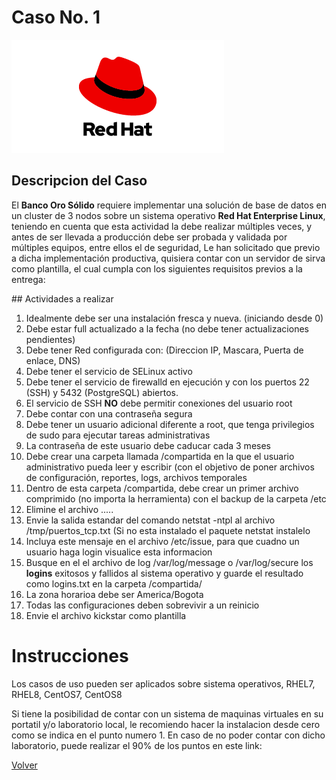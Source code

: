 # Caso No. 1

![Ref](Images/red-hat-logo-d-sample_2.png)


## Descripcion del Caso

El **Banco Oro Sólido** requiere implementar una solución de base de datos en un cluster de 3 nodos sobre un sistema operativo **Red Hat Enterprise Linux**, teniendo en cuenta que esta actividad la debe realizar múltiples veces, y antes de ser llevada a producción debe ser probada y validada por múltiples equipos, entre ellos el de seguridad, Le han solicitado que previo a dicha implementación productiva, quisiera contar con un servidor de sirva como plantilla, el cual cumpla con los siguientes requisitos previos a la entrega:

## Actividades a realizar

1. Idealmente debe ser una instalación fresca y nueva. (iniciando desde 0)
2. Debe estar full actualizado a la fecha (no debe tener actualizaciones pendientes)
3. Debe tener Red configurada con: (Direccion IP, Mascara, Puerta de enlace, DNS)
4. Debe tener el servicio de SELinux activo
5. Debe tener el servicio de firewalld en ejecución y con los puertos 22 (SSH) y 5432 (PostgreSQL) abiertos.
6. El servicio de SSH **NO** debe permitir conexiones del usuario root
7. Debe contar con una contraseña segura
8. Debe tener un usuario adicional diferente a root, que tenga privilegios de sudo para ejecutar tareas administrativas
9. La contraseña de este usuario debe caducar cada 3 meses
10. Debe crear una carpeta llamada /compartida en la que el usuario administrativo pueda leer y escribir (con el objetivo de poner archivos de configuración, reportes, logs, archivos temporales
11. Dentro de esta carpeta /compartida, debe crear un primer archivo comprimido (no importa la herramienta) con el backup de la carpeta /etc
12. Elimine el archivo .....
13. Envie la salida estandar del comando netstat -ntpl al archivo /tmp/puertos_tcp.txt (Si no esta instalado el paquete netstat instalelo
14. Incluya este mensaje en el archivo /etc/issue, para que cuadno un usuario haga login visualice esta informacion
15. Busque en el el archivo de log /var/log/message o /var/log/secure los **logins** exitosos y fallidos al sistema operativo y guarde el resultado como logins.txt en la carpeta /compartida/
16. La zona horarioa debe ser America/Bogota
17. Todas las configuraciones deben sobrevivir a un reinicio
18. Envie el archivo kickstar como plantilla 






# Instrucciones

Los casos de uso pueden ser aplicados sobre sistema operativos, RHEL7, RHEL8, CentOS7, CentOS8

Si tiene la posibilidad de contar con un sistema de maquinas virtuales en su portatil y/o laboratorio local, le recomiendo hacer la instalacion desde cero como se indica en el punto numero 1. En caso de no poder contar con dicho laboratorio, puede realizar el 90% de los puntos en este link:


[Volver](README.md) 
